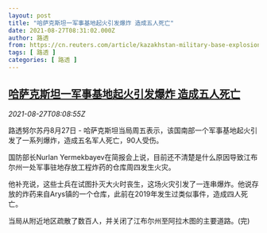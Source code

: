 ```yaml
---
layout: post
title: "哈萨克斯坦一军事基地起火引发爆炸 造成五人死亡"
date: 2021-08-27T08:31:02.000Z
author: 路透
from: https://cn.reuters.com/article/kazakhstan-military-base-explosion-0827-idCNKBS2FS0MO
tags: [ 路透 ]
categories: [ 路透 ]
---
```

<!--1630053062000-->
[哈萨克斯坦一军事基地起火引发爆炸 造成五人死亡](https://cn.reuters.com/article/kazakhstan-military-base-explosion-0827-idCNKBS2FS0MO)
------

<div>
<div><i>2021-08-27T08:08:55Z</i></div><p>路透努尔苏丹8月27日 - 哈萨克斯坦当局周五表示，该国南部一个军事基地起火引发了一系列爆炸，造成五名军人死亡，90人受伤。</p><p>国防部长Nurlan Yermekbayev在简报会上说，目前还不清楚是什么原因导致江布尔州一处军事驻地存放工程炸药的仓库周四发生火灾。</p><p>他补充说，这些士兵在试图扑灭大火时丧生，这场火灾引发了一连串爆炸。他说存放的炸药来自Arys镇的一个仓库，此前在2019年发生过类似事件，造成四人死亡。</p><p>当局从附近地区疏散了数百人，并关闭了江布尔州至阿拉木图的主要道路。(完)</p>
</div>
